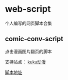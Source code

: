 # web-script
个人编写的网页脚本合集

## comic-conv-script
点击漫画图片翻页的脚本

支持站点：
[kuku动漫](http://comic.kukudm.com/)

[脚本地址](https://greasyfork.org/zh-CN/scripts/33966-%E6%BC%AB%E7%94%BB%E7%BF%BB%E9%A1%B5%E8%84%9A%E6%9C%AC)
